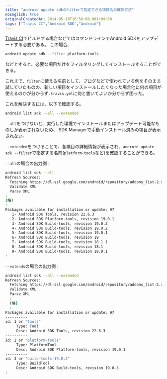 ```yaml
---
title: "android update sdkのfilterで指定できる項目名の確認方法"
noEnglish: true
originalCreatedAt: 2014-05-10T16:56:00.001+09:00
tags: ["Travis CI","Android SDK","Android"]
---
```

[Travis CI](https://travis-ci.org)でビルドする場合などではコマンドラインでAndroid SDKをアップデートする必要がある。
この場合、

```sh
android update sdk --filter platform-tools
```

などとすると、必要な項目だけをフィルタリングしてインストールすることができる。
<!--more-->
これまで、`filter`に使える名前として、ブログなどで使われている例をそのまま試していたものの、新しい項目をインストールしたくなった場合他に何の項目が使えるのかが分からず`.travis.yml`に何と書いてよいか分からず困った。

これを解決するには、以下で確認する。

```sh
android list sdk --all --extended
```

<!--more-->

`--all`をつけないと、実行した環境でインストールまたはアップデート可能なものしか表示されないため、
SDK Managerで手動インストール済みの項目が表示されない。

`--extended`をつけることで、各項目の詳細情報が表示され、`android update sdk --filter`で指定する名前(`platform-tools`など)を確認することができる。

`--all`の場合の出力例：

```sh
android list sdk --all
Refresh Sources:
  Fetching https://dl-ssl.google.com/android/repository/addons_list-2.xml
  Validate XML
  Parse XML
:
(略)
:
Packages available for installation or update: 97
   1- Android SDK Tools, revision 22.6.3
   2- Android SDK Platform-tools, revision 19.0.1
   3- Android SDK Build-tools, revision 19.0.3
   4- Android SDK Build-tools, revision 19.0.2
   5- Android SDK Build-tools, revision 19.0.1
   6- Android SDK Build-tools, revision 19
   7- Android SDK Build-tools, revision 18.1.1
   8- Android SDK Build-tools, revision 18.1
   9- Android SDK Build-tools, revision 18.0.1
:
```

`--extends`の場合の出力例：

```sh
android list sdk --all --extended
Refresh Sources:
  Fetching https://dl-ssl.google.com/android/repository/addons_list-2.xml
  Validate XML
  Parse XML
  :
  (略)
  :
Packages available for installation or update: 97
----------
id: 1 or "tools"
     Type: Tool
     Desc: Android SDK Tools, revision 22.6.3
----------
id: 2 or "platform-tools"
     Type: PlatformTool
     Desc: Android SDK Platform-tools, revision 19.0.1
----------
id: 3 or "build-tools-19.0.3"
     Type: BuildTool
     Desc: Android SDK Build-tools, revision 19.0.3
:
```
